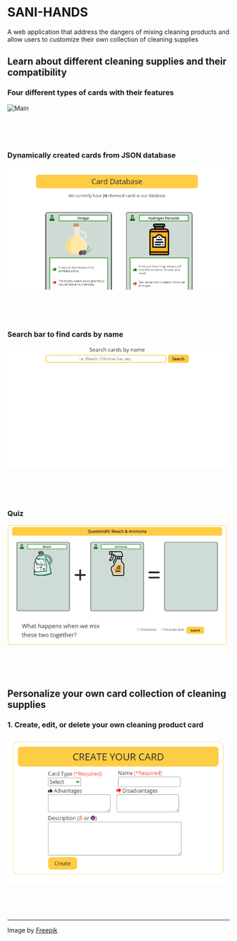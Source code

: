 # SANI-HANDS
A web application that address the dangers of mixing cleaning products and allow users to customize their own collection of cleaning supplies

## Learn about different cleaning supplies and their compatibility

### Four different types of cards with their features
![Main](/gif/cardTutorial.gif)

<br>
<br>
<br>

### Dynamically created cards from JSON database  
![Main](/gif/library.gif)

<br>
<br>
<br>

### Search bar to find cards by name
![Main](/gif/search.gif)

<br>
<br>
<br>


### Quiz
![Main](/gif/quiz.gif)

<br>
<br>
<br>


## Personalize your own card collection of cleaning supplies

### 1. Create, edit, or delete your own cleaning product card
![Main](/gif/CRUDcard.gif)

<br>
<br>
<br>


---

Image by <a href="https://www.freepik.com/free-photo/top-view-cleaning-supplies-with-copy-space_7945358.htm#query=cleaning%20supplies&position=46&from_view=search&track=ais">Freepik</a>
